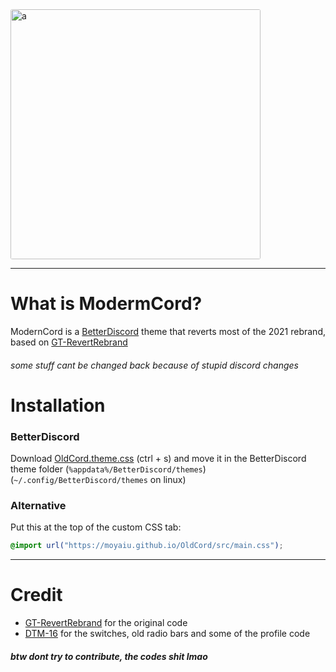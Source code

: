 <img src="https://cdn.discordapp.com/attachments/827938615958831134/928963957601996830/oldcord.png" alt="a" style="border-radius: 3px" height="400" >

---

# What is ModermCord?

ModernCord is a [BetterDiscord](https://betterdiscord.app " ") theme that reverts most of the 2021 rebrand, based on [GT-RevertRebrand](https://github.com/Goose-Nest/GT-RevertRebrand) 

###### some stuff cant be changed back because of stupid discord changes

# Installation
### BetterDiscord

Download [OldCord.theme.css](https://github.com/moyaiu/OldCord/blob/main/OldCord.theme.css " ") (ctrl + s) and move it in the BetterDiscord theme folder (`%appdata%/BetterDiscord/themes`) (`~/.config/BetterDiscord/themes` on linux) 

### Alternative

Put this at the top of the custom CSS tab:

```css
@import url("https://moyaiu.github.io/OldCord/src/main.css");
```

---

# Credit

-   [GT-RevertRebrand](https://github.com/Goose-Nest/GT-RevertRebrand) for the original code
-   [DTM-16](https://github.com/XYZenix/DTM-16) for the switches, old radio bars and some of the profile code

##### btw dont try to contribute, the codes shit lmao
